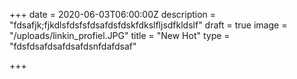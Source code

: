 +++
date = 2020-06-03T06:00:00Z
description = "fdsafjk;fjkdlsfdsfsfdsafdsfdskfdkslfljsdfkldslf"
draft = true
image = "/uploads/linkin_profiel.JPG"
title = "New Hot"
type = "fdsfdsafdsafdsafdsnfdafdsaf"

+++
